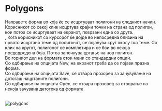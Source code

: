 # Polygons
Направете форма во која ќе се исцртуваат полигони на следниот начин.<br>
Корисникот со секој клик исцртува крајни точки на страна од полигон, кои потоа се исцртуваат на екранот, поврзани една со друга.<br>,
Кога корисникот со курсорот ќе дојде во непосредна близина на првото исцртано теме од полигонот, се појавува круг околу тоа теме.
Со клик на кругот, полигонот се комплетира и се бои во некоја предодредена боја. Потоа започнува цртање на нов полигон.<br>
Во горниот дел на формата стои мени со стандардни опции.<br>
Со одбирање на опцијата New, на екранот треба да се појави празна форма.<br>
Со одбирање на опцијата Save, се отвара прозорец за зачувување на дотогаш нацртаните полигони.<br>
Со одбирање на опцијата Open, се отвара прозорец за отворање на некоја зачувана датотека од формата.<br><br>

![polygons](https://github.com/user-attachments/assets/7f41208b-f9cc-4e91-a77c-4fd2747c5fab)
